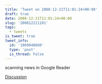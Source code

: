 ```yaml
---
title: 'Tweet on 2008-12-21T11:01:24+00:00'
draft: true
date: 2008-12-21T11:01:24+00:00
slug: '200812211101'
tags:
  - tweets
is_tweet: true
tweet_info:
  id: '1069948660'
  type: 'post'
  is_thread: False
---
```




scanning news in Google Reader

[Discussion](https://x.com/sytelus/status/1069948660)
